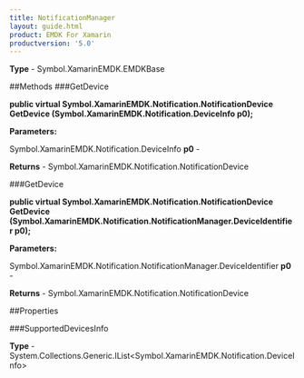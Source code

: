```yaml
---
title: NotificationManager
layout: guide.html
product: EMDK For Xamarin 
productversion: '5.0' 
---
```



**Type** - Symbol.XamarinEMDK.EMDKBase

##Methods
###GetDevice

**public virtual Symbol.XamarinEMDK.Notification.NotificationDevice GetDevice (Symbol.XamarinEMDK.Notification.DeviceInfo p0);**



**Parameters:**

Symbol.XamarinEMDK.Notification.DeviceInfo **p0**  - 

**Returns** - Symbol.XamarinEMDK.Notification.NotificationDevice

###GetDevice

**public virtual Symbol.XamarinEMDK.Notification.NotificationDevice GetDevice (Symbol.XamarinEMDK.Notification.NotificationManager.DeviceIdentifier p0);**



**Parameters:**

Symbol.XamarinEMDK.Notification.NotificationManager.DeviceIdentifier **p0**  - 

**Returns** - Symbol.XamarinEMDK.Notification.NotificationDevice

##Properties

###SupportedDevicesInfo


**Type** - System.Collections.Generic.IList<Symbol.XamarinEMDK.Notification.DeviceInfo>
